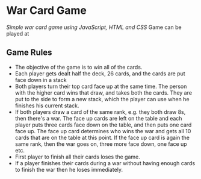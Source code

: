 # War Card Game

_Simple war card game using JavaScript, HTML and CSS_
Game can be played at

## Game Rules

- The objective of the game is to win all of the cards.
- Each player gets dealt half the deck, 26 cards, and the cards are put face down in a stack
- Both players turn their top card face up at the same time. The person with the higher card wins that draw, and takes both the cards. They are put to the side to form a new stack, which the player can use when he finishes his current stack.
- If both players draw a card of the same rank, e.g. they both draw 8s, then there's a war. The face up cards are left on the table and each player puts three cards face down on the table, and then puts one card face up. The face up card determines who wins the war and gets all 10 cards that are on the table at this point. If the face up card is again the same rank, then the war goes on, three more face down, one face up etc.
- First player to finish all their cards loses the game.
- If a player finishes their cards during a war without having enough cards to finish the war then he loses immediately.

